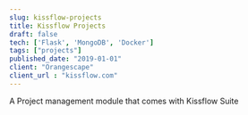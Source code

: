 ```yaml
---
slug: kissflow-projects
title: Kissflow Projects
draft: false
tech: ['Flask', 'MongoDB', 'Docker']
tags: ["projects"]
published_date: "2019-01-01"
client: "Orangescape"
client_url : "kissflow.com"
---
```

A Project management module that comes with Kissflow Suite